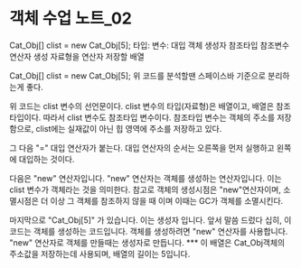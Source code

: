# 객체 수업 노트_02
  Cat_Obj[]      clist      =      new    Cat_Obj[5];
  타입:          변수:      대입   객체    생성자
  참조타입       참조변수   연산자  생성
  자료형을                          연산자
  저장할 
  배열

  Cat_Obj[] clist = new Cat_Obj[5]; 
  위 코드를 분석할땐 스페이스바 기준으로 분리하는게 좋다.

  위 코드는 clist 변수의 선언문이다.
  clist 변수의 타입(자료형)은 배열이고, 배열은 참조타입이다.
  따라서 clist 변수도 참조타입 변수이다.
  참조타입 변수는 객체의 주소를 저장함으로, clist에는 실재값이
  아닌 힙 영역에 주소를 저장하고 있다.

  그 다음 "=" 대입 연산자가 붙는다.
  대입 연산자의 순서는 오른쪽을 먼저 실행하고 왼쪽에 대입하는 것이다.

  다음은 "new" 연산자입니다.
  "new" 연산자는 객체를 생성하는 연산자입니다.
  이는 clist 변수가 객체라는 것을 의미한다.
  참고로 객체의 생성시점은 "new"연산자이며,
  소멸시점은 더 이상 그 객체를 참조하지 않을 때 이며
  이때는 GC가 객체를 소멸시킨다.

  마지막으로 "Cat_Obj[5]" 가 있습니다.
  이는 생성자 입니다.
  앞서 말씀 드렀다 십히, 이 코드는 객체를 생성하는 코드입니다.
  객체를 생성하려면 "new" 연산자를 사용합니다.
  "new" 연산자로 객체를 만들때는 생성자로 만듭니다. ***
  이 배열은 Cat_Obj객체의 주소값을 저장하는데 사용되며, 
  배열의 길이는 5입니다.




  
  

